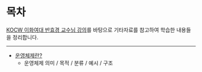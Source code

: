 # 목차

[KOCW 이화여대 반효경 교수님 강의](http://www.kocw.or.kr/home/cview.do?mty=p&kemId=1046323)를 바탕으로 기타자료를 참고하여 학습한 내용들을 정리합니다. 

------

- [운영체제란?](https://github.com/KJY97/Note/blob/main/OS/운영체제란.md)
  - 운영체제 의미 / 목적 / 분류 / 예시 / 구조

